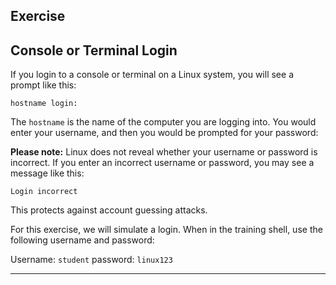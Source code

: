 ## Exercise
## Console or Terminal Login

If you login to a console or terminal on a Linux system, you will see a prompt like this:

```
hostname login:
```
The `hostname` is the name of the computer you are logging into.
You would enter your username, and then you would be prompted for your password:

**Please note:**
Linux does not reveal whether your username or password is incorrect.  If
you enter an incorrect username or password, you may see a message like this:

`Login incorrect`

This protects against account guessing attacks.

For this exercise, we will simulate a login. When in the training shell, use the following username and password:

Username: `student`
password: `linux123`

---
